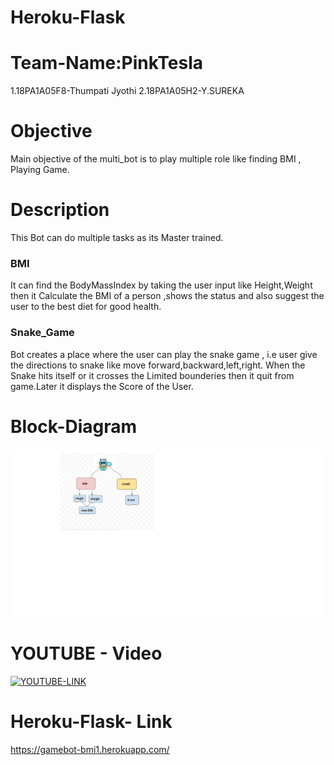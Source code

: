 # Heroku-Flask

# Team-Name:PinkTesla
1.18PA1A05F8-Thumpati Jyothi
2.18PA1A05H2-Y.SUREKA

# Objective 
  Main objective of the multi_bot is to play multiple role like finding BMI , Playing Game.  
# Description
  This Bot can do multiple tasks as its Master trained.

### BMI
   It can find the BodyMassIndex by taking the user input like Height,Weight then it Calculate the BMI of a person ,shows the status and also suggest the user to the best diet for good health.

### Snake_Game
   Bot creates a place where the user can play the snake game , i.e user give the directions to snake like move forward,backward,left,right. When the Snake hits itself or it crosses the Limited bounderies then it quit from game.Later it displays the Score of the User.

# Block-Diagram
  ![Block_Diagram](https://raw.githubusercontent.com/Jyothi12015-t/Multibot-js/main/block-dia-web.png)
  
  
# YOUTUBE - Video
[![YOUTUBE-LINK](https://img.youtube.com/vi/Fiqpv8OSbaE/0.jpg)](https://www.youtube.com/watch?v=Fiqpv8OSbaE)

# Heroku-Flask- Link
https://gamebot-bmi1.herokuapp.com/
